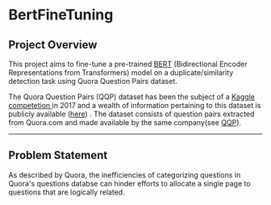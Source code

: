 # BertFineTuning
## Project Overview
This project aims to fine-tune a pre-trained <a href="https://arxiv.org/pdf/1810.04805.pdf">BERT</a> (Bidirectional Encoder Representations from Transformers) model on a duplicate/similarity detection task using Quora Question Pairs dataset. 

The Quora Question Pairs (QQP) dataset has been the subject of a <a href="https://www.kaggle.com/c/quora-question-pairs">Kaggle competetion </a> in 2017 and a wealth of information pertaining to this dataset is publicly available (<a href="https://www.kaggle.com/c/quora-question-pairs/notebooks">here</a>) . The dataset consists of question pairs extracted from Quora.com and made available by the same company(see <a href="https://www.quora.com/q/quoradata/First-Quora-Dataset-Release-Question-Pairs">QQP</a>).

-------------

## Problem Statement

As described by Quora, the inefficiencies of categorizing questions in Quora's questions databse can hinder efforts to allocate a single page to questions that are logically related.  



    
    
